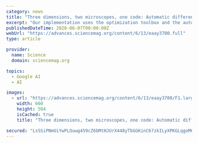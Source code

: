```yaml
---
category: news
title: "Three dimensions, two microscopes, one code: Automatic differentiation for x-ray nanotomography beyond the depth of focus limit"
excerpt: "Our implementation uses the optimization toolbox and the automatic differentiation capability of the open-source deep learning package TensorFlow, demonstrating a straightforward way to solve optimization problems in computational imaging with flexibility ..."
publishedDateTime: 2020-06-07T00:00:00Z
webUrl: "https://advances.sciencemag.org/content/6/13/eaay3700.full"
type: article

provider:
  name: Science
  domain: sciencemag.org

topics:
  - Google AI
  - AI

images:
  - url: "https://advances.sciencemag.org/content/6/13/eaay3700/F1.large.jpg"
    width: 660
    height: 504
    isCached: true
    title: "Three dimensions, two microscopes, one code: Automatic differentiation for x-ray nanotomography beyond the depth of focus limit"

secured: "LsSSiPNmUiYwPLOuwg459cZ6bMtHJUrX448yTbGGKinC67zkILyXPKGLqgoM68slwsIyRDoUjbQ83zOsLtc4kIX1f2pyR9+l3cdx9YqgP6PG2uZYGhXwmE8DxS+wMFuqNLL83oDQbkk4Ir7llFIjWogQdXanvAujgu+lkDGtnICKbHpscnMYs1GXlHQ0DiDU/ynO7Oeac8Zg1aMLMdu99U5coo0jOoTvsiP/1WrBIM11+dxfkVWNg3tuhgumxl0WVXBMmBHjLN2whtvaba6Xjjv0AZY9ZF+fWhLet01kEhhuIQyal6lj5Vw+RtDjeuAuMpoWEY+vxPFrNXx4NWcVWg==;IQLgMnnu4TtzAahev2pqOw=="
---
```


